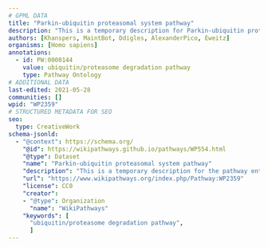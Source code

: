 ```yaml
---
# GPML DATA
title: "Parkin-ubiquitin proteasomal system pathway"
description: "This is a temporary description for Parkin-ubiquitin proteasomal system pathway"
authors: [Khanspers, MaintBot, Ddigles, AlexanderPico, Eweitz]
organisms: [Homo sapiens]
annotations:
  - id: PW:0000144
    value: ubiquitin/proteasome degradation pathway
    type: Pathway Ontology
# ADDITIONAL DATA
last-edited: 2021-05-28
communities: []
wpid: "WP2359"
# STRUCTURED METADATA FOR SEO
seo:
  type: CreativeWork
schema-jsonld:
  - "@context": https://schema.org/
    "@id": https://wikipathways.github.io/pathways/WP554.html
    "@type": Dataset
    "name": "Parkin-ubiquitin proteasomal system pathway"
    "description": "This is a temporary description for the pathway entitled: Parkin-ubiquitin proteasomal system pathway"
    "url": "https://www.wikipathways.org/index.php/Pathway:WP2359"
    "license": CC0
    "creator":
    - "@type": Organization
      "name": "WikiPathways"
    "keywords": [
      "ubiquitin/proteasome degradation pathway",
      ]
---
```

